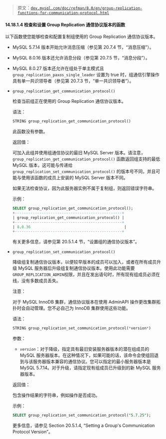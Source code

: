 > 原文：[`dev.mysql.com/doc/refman/8.0/en/group-replication-functions-for-communication-protocol.html`](https://dev.mysql.com/doc/refman/8.0/en/group-replication-functions-for-communication-protocol.html)

#### 14.18.1.4 检查和设置 Group Replication 通信协议版本的函数

以下函数使您能够检查和配置复制组使用的 Group Replication 通信协议版本。

+   MySQL 5.7.14 版本开始允许消息压缩（参见第 20.7.4 节，“消息压缩”）。

+   MySQL 8.0.16 版本还允许消息分段（参见第 20.7.5 节，“消息分段”）。

+   MySQL 8.0.27 版本还允许在组处于单主模式且 `group_replication_paxos_single_leader` 设置为 true 时，组通信引擎操作具有单一共识领导者（参见第 20.7.3 节，“单一共识领导者”）。

+   `group_replication_get_communication_protocol()`

    检查当前组正在使用的 Group Replication 通信协议版本。

    语法：

    ```sql
    STRING group_replication_get_communication_protocol()
    ```

    此函数没有参数。

    返回值：

    可加入此组并使用组通信协议的最旧 MySQL Server 版本。请注意，`group_replication_get_communication_protocol()` 函数返回组支持的最低 MySQL 版本，这可能与传递给 `group_replication_set_communication_protocol()` 的版本号不同，并且可能与使用该函数的成员上安装的 MySQL Server 版本不同。

    如果无法检查协议，因为此服务器实例不属于复制组，则返回错误字符串。

    示例：

    ```sql
    SELECT group_replication_get_communication_protocol();
    +------------------------------------------------+
    | group_replication_get_communication_protocol() |
    +------------------------------------------------+
    | 8.0.36                                          |
    +------------------------------------------------+
    ```

    有关更多信息，请参见第 20.5.1.4 节，“设置组的通信协议版本”。

+   `group_replication_set_communication_protocol()`

    降级组复制通信协议版本，以便较早版本的成员可以加入，或者在所有成员升级 MySQL 服务器后升级组复制通信协议版本。使用此功能需要`GROUP_REPLICATION_ADMIN`权限，并且在发出语句时，所有现有组成员必须在线，没有多数成员丢失。

    注意：

    对于 MySQL InnoDB 集群，通信协议版本在使用 AdminAPI 操作更改集群拓扑时会自动管理。您不必自己为 InnoDB 集群使用这些功能。

    语法：

    ```sql
    STRING group_replication_set_communication_protocol(*version*)
    ```

    参数：

    +   *`version`*：对于降级，指定具有最旧安装服务器版本的潜在组成员的 MySQL 服务器版本。在这种情况下，如果可能的话，该命令会使组回退到与该服务器版本兼容的通信协议。您可以指定的最小服务器版本是 MySQL 5.7.14。对于升级，请指定现有组成员已升级到的新 MySQL 服务器版本。

    返回值：

    包含操作结果的字符串，例如操作是否成功。

    示例：

    ```sql
    SELECT group_replication_set_communication_protocol("5.7.25");
    ```

    更多信息，请参见 Section 20.5.1.4, “Setting a Group's Communication Protocol Version”。
